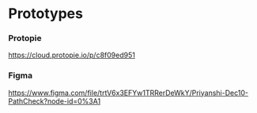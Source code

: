 # Prototypes

### Protopie
https://cloud.protopie.io/p/c8f09ed951

### Figma
https://www.figma.com/file/trtV6x3EFYw1TRRerDeWkY/Priyanshi-Dec10-PathCheck?node-id=0%3A1



